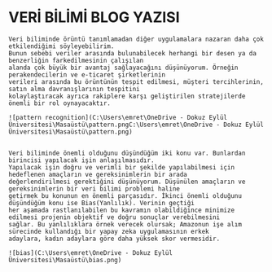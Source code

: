# VERİ BİLİMİ BLOG YAZISI

    Veri biliminde örüntü tanımlamadan diğer uygulamalara nazaran daha çok etkilendiğimi söyleyebilirim.
    Bunun sebebi veriler arasında bulunabilecek herhangi bir desen ya da benzerliğin farkedilmesinin çalışılan
    alanda çok büyük bir avantaj sağlayacağını düşünüyorum. Örneğin perakendecilerin ve e-ticaret şirketlerinin
    verileri arasında bu örüntünün tespit edilmesi, müşteri tercihlerinin, satın alma davranışlarının tespitini 
    kolaylaştıracak ayrıca rakiplere karşı geliştirilen stratejilerde önemli bir rol oynayacaktır.

    ![pattern recognition](C:\Users\emret\OneDrive - Dokuz Eylül Üniversitesi\Masaüstü\pattern.pngC:\Users\emret\OneDrive - Dokuz Eylül Üniversitesi\Masaüstü\pattern.png)


    Veri biliminde önemli olduğunu düşündüğüm iki konu var. Bunlardan birincisi yapılacak işin anlaşılmasıdır.
    Yapılacak işin doğru ve verimli bir şekilde yapılabilmesi için hedeflenen amaçların ve gereksinimlerin bir arada
    değerlendirilmesi gerektiğini düşünüyorum. Düşünülen amaçların ve gereksinimlerin bir veri bilimi problemi haline 
    getirmek bu konunun en önemli parçasıdır. İkinci önemli olduğunu düşündüğüm konu ise Bias(Yanlılık). Verinin geçtiği
    her aşamada rastlanılabilen bu kavramın olabildiğince minimize edilmesi projenin objektif ve doğru sonuçlar verebilmesini
    sağlar. Bu yanlılıklara örnek verecek olursak; Amazonun işe alım sürecinde kullandığı bir yapay zeka uygulamasının erkek
    adaylara, kadın adaylara göre daha yüksek skor vermesidir.

    ![bias](C:\Users\emret\OneDrive - Dokuz Eylül Üniversitesi\Masaüstü\bias.png) 
    